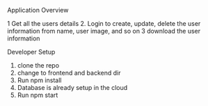 ﻿Application Overview

1 Get all the users details
2. Login to create, update, delete the user information from name, user image, and so on
3 download the user information


Developer Setup
1. clone the repo
2. change to frontend and backend dir
3. Run npm install
4. Database is already setup in the cloud
5. Run npm start

